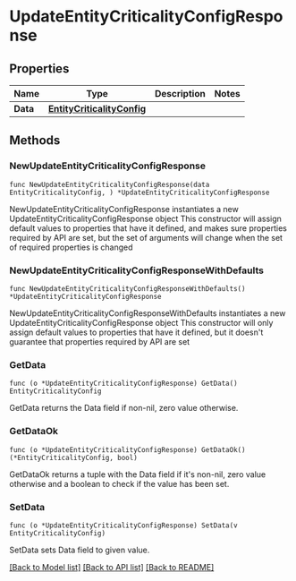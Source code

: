 # UpdateEntityCriticalityConfigResponse

## Properties

Name | Type | Description | Notes
------------ | ------------- | ------------- | -------------
**Data** | [**EntityCriticalityConfig**](EntityCriticalityConfig.md) |  | 

## Methods

### NewUpdateEntityCriticalityConfigResponse

`func NewUpdateEntityCriticalityConfigResponse(data EntityCriticalityConfig, ) *UpdateEntityCriticalityConfigResponse`

NewUpdateEntityCriticalityConfigResponse instantiates a new UpdateEntityCriticalityConfigResponse object
This constructor will assign default values to properties that have it defined,
and makes sure properties required by API are set, but the set of arguments
will change when the set of required properties is changed

### NewUpdateEntityCriticalityConfigResponseWithDefaults

`func NewUpdateEntityCriticalityConfigResponseWithDefaults() *UpdateEntityCriticalityConfigResponse`

NewUpdateEntityCriticalityConfigResponseWithDefaults instantiates a new UpdateEntityCriticalityConfigResponse object
This constructor will only assign default values to properties that have it defined,
but it doesn't guarantee that properties required by API are set

### GetData

`func (o *UpdateEntityCriticalityConfigResponse) GetData() EntityCriticalityConfig`

GetData returns the Data field if non-nil, zero value otherwise.

### GetDataOk

`func (o *UpdateEntityCriticalityConfigResponse) GetDataOk() (*EntityCriticalityConfig, bool)`

GetDataOk returns a tuple with the Data field if it's non-nil, zero value otherwise
and a boolean to check if the value has been set.

### SetData

`func (o *UpdateEntityCriticalityConfigResponse) SetData(v EntityCriticalityConfig)`

SetData sets Data field to given value.



[[Back to Model list]](../README.md#documentation-for-models) [[Back to API list]](../README.md#documentation-for-api-endpoints) [[Back to README]](../README.md)


